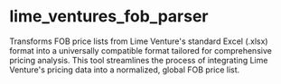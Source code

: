 # lime_ventures_fob_parser
Transforms FOB price lists from Lime Venture's standard Excel (.xlsx) format into a universally compatible format tailored for comprehensive pricing analysis. This tool streamlines the process of integrating Lime Venture's pricing data into a normalized, global FOB price list.
